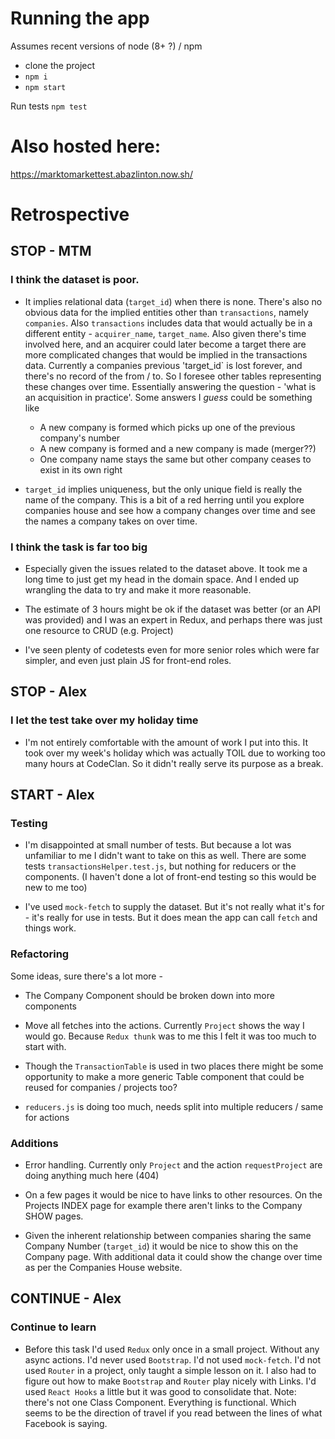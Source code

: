 # Running the app

Assumes recent  versions of node (8+ ?) / npm

- clone the project
- `npm i`
- `npm start`

Run tests `npm test`

# Also hosted here:

https://marktomarkettest.abazlinton.now.sh/


# Retrospective 

## STOP - MTM

### I think the dataset is poor. 

- It implies relational data (`target_id`) when there is none. There's also no obvious data for the implied entities other than `transactions`, namely `companies`. Also `transactions` includes data that would actually be in a different entity - `acquirer_name`, `target_name`. Also given there's time involved here, and an acquirer could later become a target there are more complicated changes that would be implied in the transactions data. Currently a companies previous 'target_id` is lost forever, and there's no record of the from / to. So I foresee other tables representing these changes over time. Essentially answering the question - 'what is an acquisition in practice'. Some answers I *guess* could be something like 
  - A new company is formed which picks up one of the previous company's number
  - A new company is formed and a new company is made (merger??)
  - One company name stays the same but other company ceases to exist in its own right

- `target_id` implies uniqueness, but the only unique field is really the name of the company. This is a bit of a red herring until you explore companies house and see how a company changes over time and see the names a company takes on over time.

### I think the task is far too big

- Especially given the issues related to the dataset above. It took me a long time to just get my head in the domain space. And I ended up wrangling the data to try and make it more reasonable.

- The estimate of 3 hours might be ok if the dataset was better (or an API was provided) and I was an expert in Redux, and perhaps there was just one resource to CRUD (e.g. Project)

- I've seen plenty of codetests even for more senior roles which were far simpler, and even just plain JS for front-end roles.

## STOP - Alex

### I let the test take over my holiday time

 - I'm not entirely comfortable with the amount of work I put into this. It took over my week's holiday which was actually TOIL due to working too many hours at CodeClan. So it didn't really serve its purpose as a break.

## START - Alex

### Testing

- I'm disappointed at small number of tests. But because a lot was unfamiliar to me I didn't want to take on this as well. There are some tests `transactionsHelper.test.js`, but nothing for reducers or the components. (I haven't done a lot of front-end testing so this would be new to me too)

 - I've used `mock-fetch` to supply the dataset. But it's not really what it's for - it's really for use in tests. But it does mean the app can call `fetch` and things work.

### Refactoring

Some ideas, sure there's a lot more -

- The Company Component should be broken down into more components

- Move all fetches into the actions. Currently `Project` shows the way I would go. Because `Redux thunk` was to me this I felt it was too much to start with.

- Though the `TransactionTable` is used in two places there might be some opportunity to make a more generic Table component that could be reused for companies / projects too?

- `reducers.js` is doing too much, needs split into multiple reducers / same for actions

### Additions

- Error handling. Currently only `Project` and the action `requestProject` are doing anything much here (404)

- On a few pages it would be nice to have links to other resources. On the Projects INDEX page for example there aren't links to the Company SHOW pages.

- Given the inherent relationship between companies sharing the same Company Number (`target_id`) it would be nice to show this on the Company page. With additional data it could show the change over time as per the Companies House website.

## CONTINUE - Alex

### Continue to learn

- Before this task I'd used `Redux` only once in a small project. Without any async actions. I'd never used `Bootstrap`. I'd not used `mock-fetch`. I'd not used `Router` in a project, only taught a simple lesson on it. I also had to figure out how to make `Bootstrap` and `Router` play nicely with Links. I'd used `React Hooks` a little but it was good to consolidate that. Note: there's not one Class Component. Everything is functional. Which seems to be the direction of travel if you read between the lines of what Facebook is saying.






